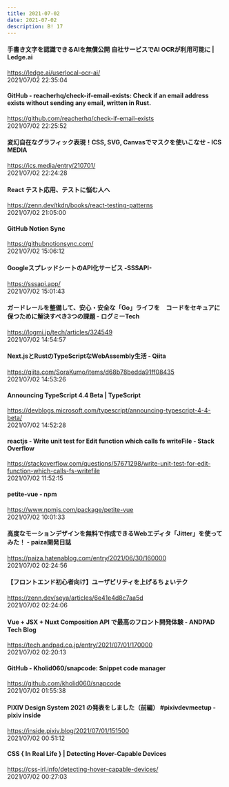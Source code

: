```yaml
---
title: 2021-07-02
date: 2021-07-02
description: B! 17
---
```


#### 手書き文字を認識できるAIを無償公開 自社サービスでAI OCRが利用可能に | Ledge.ai
https://ledge.ai/userlocal-ocr-ai/<br>
2021/07/02 22:35:04<br>


#### GitHub - reacherhq/check-if-email-exists: Check if an email address exists without sending any email, written in Rust.
https://github.com/reacherhq/check-if-email-exists<br>
2021/07/02 22:25:52<br>


#### 変幻自在なグラフィック表現！CSS, SVG, Canvasでマスクを使いこなせ - ICS MEDIA
https://ics.media/entry/210701/<br>
2021/07/02 22:24:28<br>


#### React テスト応用、テストに悩む人へ
https://zenn.dev/tkdn/books/react-testing-patterns<br>
2021/07/02 21:05:00<br>


#### GitHub Notion Sync
https://githubnotionsync.com/<br>
2021/07/02 15:06:12<br>


#### GoogleスプレッドシートのAPI化サービス -SSSAPI-
https://sssapi.app/<br>
2021/07/02 15:01:43<br>


#### ガードレールを整備して、安心・安全な「Go」ライフを　コードをセキュアに保つために解決すべき3つの課題 - ログミーTech
https://logmi.jp/tech/articles/324549<br>
2021/07/02 14:54:57<br>


#### Next.jsとRustのTypeScriptなWebAssembly生活 - Qiita
https://qiita.com/SoraKumo/items/d68b78bedda91ff08435<br>
2021/07/02 14:53:26<br>


#### Announcing TypeScript 4.4 Beta | TypeScript
https://devblogs.microsoft.com/typescript/announcing-typescript-4-4-beta/<br>
2021/07/02 14:52:28<br>


#### reactjs - Write unit test for Edit function which calls fs writeFile - Stack Overflow
https://stackoverflow.com/questions/57671298/write-unit-test-for-edit-function-which-calls-fs-writefile<br>
2021/07/02 11:52:15<br>


#### petite-vue - npm
https://www.npmjs.com/package/petite-vue<br>
2021/07/02 10:01:33<br>


#### 高度なモーションデザインを無料で作成できるWebエディタ「Jitter」を使ってみた！ - paiza開発日誌
https://paiza.hatenablog.com/entry/2021/06/30/160000<br>
2021/07/02 02:24:56<br>


#### 【フロントエンド初心者向け】ユーザビリティを上げるちょいテク
https://zenn.dev/seya/articles/6e41e4d8c7aa5d<br>
2021/07/02 02:24:06<br>


#### Vue + JSX + Nuxt Composition API で最高のフロント開発体験 - ANDPAD Tech Blog
https://tech.andpad.co.jp/entry/2021/07/01/170000<br>
2021/07/02 02:20:13<br>


#### GitHub - Kholid060/snapcode: Snippet code manager
https://github.com/kholid060/snapcode<br>
2021/07/02 01:55:38<br>


#### PIXIV Design System 2021 の発表をしました（前編） #pixivdevmeetup - pixiv inside
https://inside.pixiv.blog/2021/07/01/151500<br>
2021/07/02 00:51:12<br>


#### CSS { In Real Life } | Detecting Hover-Capable Devices
https://css-irl.info/detecting-hover-capable-devices/<br>
2021/07/02 00:27:03<br>



